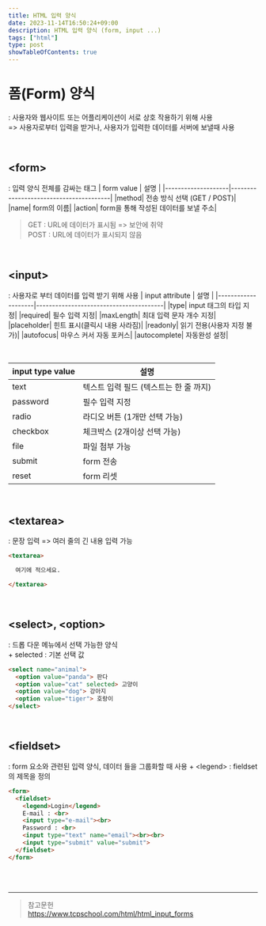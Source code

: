 ```yaml
---
title: HTML 입력 양식
date: 2023-11-14T16:50:24+09:00
description: HTML 입력 양식 (form, input ...)
tags: ["html"]
type: post
showTableOfContents: true
---
```


# 폼(Form) 양식
: 사용자와 웹사이트 또는 어플리케이션이 서로 상호 작용하기 위해 사용  
=> 사용자로부터 입력을 받거나, 사용자가 입력한 데이터를 서버에 보낼때 사용
  
<br/>

## \<form>
: 입력 양식 전체를 감싸는 태그
|     form value     |  설명  |
|--------------------|----------------------------------------|
|method| 전송 방식 선택 (GET / POST)|
|name| form의 이름|
|action| form을 통해 작성된 데이터를 보낼 주소|

> GET : URL에 데이터가 표시됨 => 보안에 취약  
> POST : URL에 데이터가 표시되지 않음

<br/> 

## \<input>
: 사용자로 부터 데이터를 입력 받기 위해 사용
|     input attribute     |  설명  |
|--------------------|----------------------------------------|
|type| input 태그의 타입 지정|
|required| 필수 입력 지정|
|maxLength| 최대 입력 문자 개수 지정|
|placeholder| 힌트 표시(클릭시 내용 사라짐)|
|readonly| 읽기 전용(사용자 지정 불가)|
|autofocus| 마우스 커서 자동 포커스|
|autocomplete| 자동완성 설정|

<br/>

|     input type value     |  설명  |
|--------------------|----------------------------------------|
|text| 텍스트 입력 필드 (텍스트는 한 줄 까지)|
|password| 필수 입력 지정|
|radio| 라디오 버튼 (1개만 선택 가능)|
|checkbox| 체크박스 (2개이상 선택 가능)|
|file| 파일 첨부 가능|
|submit| form 전송|
|reset| form 리셋|

<br/> 

## \<textarea> 
: 문장 입력 => 여러 줄의 긴 내용 입력 가능
``` HTML
<textarea>

  여기에 적으세요.

</textarea>
``` 
<br/> 

## \<select>, \<option>
: 드롭 다운 메뉴에서 선택 가능한 양식  
\+ selected : 기본 선택 값
``` HTML
<select name="animal">
  <option value="panda"> 판다
  <option value="cat" selected> 고양이
  <option value="dog"> 강아지
  <option value="tiger"> 호랑이
</select>
``` 

<br/> 

## \<fieldset>
: form 요소와 관련된 입력 양식, 데이터 들을 그룹화할 때 사용
\+ \<legend> : fieldset의 제목을 정의
``` HTML
<form>
  <fieldset>
    <legend>Login</legend>
    E-mail : <br>
    <input type="e-mail"><br>
    Password : <br>
    <input type="text" name="email"><br><br>
    <input type="submit" value="submit">
  </fieldset>
</form>
``` 

<br/>
<br/>  

<hr/>  

>참고문헌  
><https://www.tcpschool.com/html/html_input_forms>